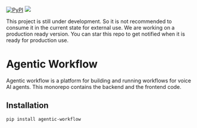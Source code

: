 [![PyPI](https://img.shields.io/pypi/v/agentic-workflow.svg)](https://www.pypi.org/project/agentic-workflow)
![](https://img.shields.io/badge/-Work%20in%20Progress-f00?style=for-the-badge)

This project is still under development. So it is not recommended to consume it in the current state for external use. We are working on a production ready version. You can star this repo to get notified when it is ready for production use.

# Agentic Workflow
Agentic workflow is a platform for building and running workflows for voice AI agents. This monorepo contains the backend and the frontend code.

## Installation
```bash
pip install agentic-workflow
```
